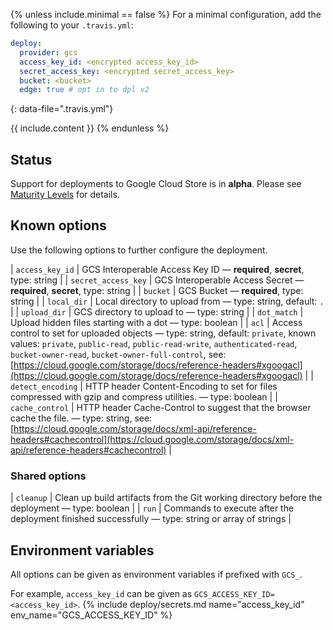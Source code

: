 {% unless include.minimal == false %}
For a minimal configuration, add the following to your `.travis.yml`:

```yaml
deploy:
  provider: gcs
  access_key_id: <encrypted access_key_id>
  secret_access_key: <encrypted secret_access_key>
  bucket: <bucket>
  edge: true # opt in to dpl v2
```
{: data-file=".travis.yml"}



{{ include.content }}
{% endunless %}

## Status

Support for deployments to Google Cloud Store is in **alpha**. Please see [Maturity Levels](/user/deployment-v2#maturity-levels) for details.
## Known options

Use the following options to further configure the deployment.

| `access_key_id` | GCS Interoperable Access Key ID &mdash; **required**, **secret**, type: string |
| `secret_access_key` | GCS Interoperable Access Secret &mdash; **required**, **secret**, type: string |
| `bucket` | GCS Bucket &mdash; **required**, type: string |
| `local_dir` | Local directory to upload from &mdash; type: string, default: `.` |
| `upload_dir` | GCS directory to upload to &mdash; type: string |
| `dot_match` | Upload hidden files starting with a dot &mdash; type: boolean |
| `acl` | Access control to set for uploaded objects &mdash; type: string, default: `private`, known values: `private`, `public-read`, `public-read-write`, `authenticated-read`, `bucket-owner-read`, `bucket-owner-full-control`, see: [https://cloud.google.com/storage/docs/reference-headers#xgoogacl](https://cloud.google.com/storage/docs/reference-headers#xgoogacl) |
| `detect_encoding` | HTTP header Content-Encoding to set for files compressed with gzip and compress utilities. &mdash; type: boolean |
| `cache_control` | HTTP header Cache-Control to suggest that the browser cache the file. &mdash; type: string, see: [https://cloud.google.com/storage/docs/xml-api/reference-headers#cachecontrol](https://cloud.google.com/storage/docs/xml-api/reference-headers#cachecontrol) |

### Shared options

| `cleanup` | Clean up build artifacts from the Git working directory before the deployment &mdash; type: boolean |
| `run` | Commands to execute after the deployment finished successfully &mdash; type: string or array of strings |

## Environment variables

All options can be given as environment variables if prefixed with `GCS_`.

For example, `access_key_id` can be given as `GCS_ACCESS_KEY_ID=<access_key_id>`.
{% include deploy/secrets.md name="access_key_id" env_name="GCS_ACCESS_KEY_ID" %}